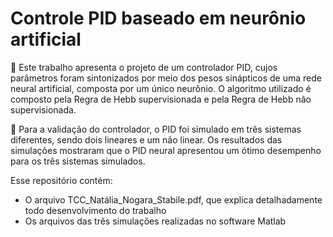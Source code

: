 # Controle PID baseado em neurônio artificial 



:blue_book: Este trabalho apresenta o projeto de um controlador PID, cujos parâmetros foram sintonizados
por meio dos pesos sinápticos de uma rede neural artificial, composta por um único neurônio. O algoritmo utilizado é composto pela Regra de Hebb supervisionada e pela Regra de Hebb não supervisionada.

:green_book: Para a validação do controlador, o PID foi simulado em três sistemas diferentes, sendo dois lineares e um não linear. Os resultados das simulações mostraram que o PID neural apresentou um ótimo desempenho para os três sistemas simulados.

Esse repositório contém:

- O arquivo TCC_Natália_Nogara_Stabile.pdf, que explica detalhadamente todo desenvolvimento do trabalho
- Os arquivos das três simulações realizadas no software Matlab

   


